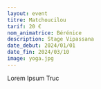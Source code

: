 ```yaml
---
layout: event
titre: Matchoucilou
tarif: 20 €
nom_animatrice: Bérénice
description: Stage Vipassana
date_debut: 2024/01/01
date_fin: 2024/03/10
image: yoga.jpg
---
```


Lorem Ipsum Truc

